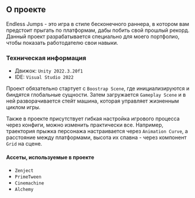 ## О проекте

Endless Jumps - это игра в стиле бесконечного раннера, в котором вам предстоит прыгать по платформам, дабы побить свой прошлый рекорд. Данный проект разрабатывается специально для моего портфолио, чтобы показать работодателю свои навыки.

### Техническая информация

- Движок: `Unity 2022.3.20f1`
- IDE: `Visual Studio 2022`

Проект обязательно стартует с `Boostrap Scene`, где инициализируются и биндятся глобальные сущности. Затем загружается `Gameplay Scene` и в ней разворачивается стейт машина, которая управляет жизненным циклом игры. 

Также в проекте присутствует гибкая настройка игрового процесса через конфиги, можно изменить практически все. Например, траектория прыжка персонажа настраивается через `Animation Curve`, а расстояние между платформами, высота их спавна - через компонент `Grid` на сцене.

#### Ассеты, используемые в проекте

- `Zenject`
- `PrimeTween`
- `Cinemachine`
- `Alchemy`
